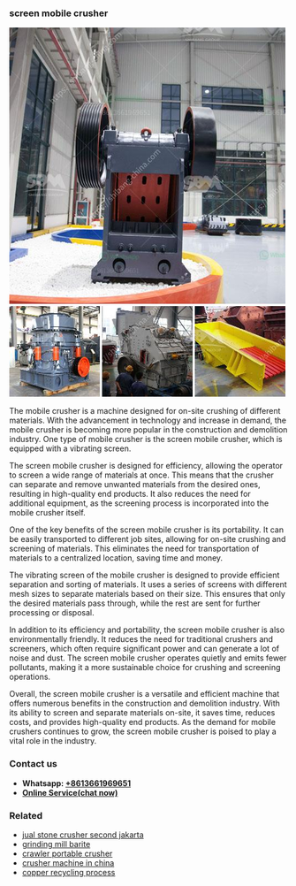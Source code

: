 <h3>screen mobile crusher</h3><img src='1706767175.jpg' alt=''><p>The mobile crusher is a machine designed for on-site crushing of different materials. With the advancement in technology and increase in demand, the mobile crusher is becoming more popular in the construction and demolition industry. One type of mobile crusher is the screen mobile crusher, which is equipped with a vibrating screen.</p><p>The screen mobile crusher is designed for efficiency, allowing the operator to screen a wide range of materials at once. This means that the crusher can separate and remove unwanted materials from the desired ones, resulting in high-quality end products. It also reduces the need for additional equipment, as the screening process is incorporated into the mobile crusher itself.</p><p>One of the key benefits of the screen mobile crusher is its portability. It can be easily transported to different job sites, allowing for on-site crushing and screening of materials. This eliminates the need for transportation of materials to a centralized location, saving time and money.</p><p>The vibrating screen of the mobile crusher is designed to provide efficient separation and sorting of materials. It uses a series of screens with different mesh sizes to separate materials based on their size. This ensures that only the desired materials pass through, while the rest are sent for further processing or disposal.</p><p>In addition to its efficiency and portability, the screen mobile crusher is also environmentally friendly. It reduces the need for traditional crushers and screeners, which often require significant power and can generate a lot of noise and dust. The screen mobile crusher operates quietly and emits fewer pollutants, making it a more sustainable choice for crushing and screening operations.</p><p>Overall, the screen mobile crusher is a versatile and efficient machine that offers numerous benefits in the construction and demolition industry. With its ability to screen and separate materials on-site, it saves time, reduces costs, and provides high-quality end products. As the demand for mobile crushers continues to grow, the screen mobile crusher is poised to play a vital role in the industry.</p><h3>Contact us</h3><ul><li><strong>Whatsapp:&nbsp;<a href="https://wa.me/8613661969651">+8613661969651</a></strong></li><li><a href="https://swt.shibang-china.com/?git&amp;zhl&amp;screen mobile crusher"><strong>Online Service(chat now)</strong></a></li></ul><h3>Related</h3><ul><li><a href='jual stone crusher second jakarta.md'>jual stone crusher second jakarta</a></li><li><a href='grinding mill barite.md'>grinding mill barite</a></li><li><a href='crawler portable crusher.md'>crawler portable crusher</a></li><li><a href='crusher machine in china.md'>crusher machine in china</a></li><li><a href='copper recycling process.md'>copper recycling process</a></li></ul>